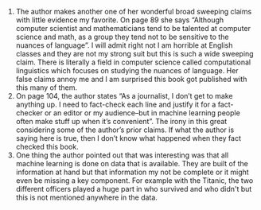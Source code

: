1. The author makes another one of her wonderful broad sweeping claims with little evidence my favorite. On page 89 she says “Although computer scientist and mathematicians tend to be talented at computer science and math, as a group they tend not to be sensitive to the nuances of language”. I will admit right not I am horrible at English classes and they are not my strong suit but this is such a wide sweeping claim. There is literally a field in computer science called computational linguistics which focuses on studying the nuances of language. Her false claims annoy me and I am surprised this book got published with this many of them.
2. On page 104, the author states “As a journalist, I don’t get to make anything up. I need to fact-check each line and justify it for a fact-checker or an editor or my audience–but in machine learning people often make stuff up when it’s convenient”. The irony in this great considering some of the author’s prior claims. If what the author is saying here is true, then I don’t know what happened when they fact checked this book.
3. One thing the author pointed out that was interesting was that all machine learning is done on data that is available. They are built of the information at hand but that information my not be complete or it might even be missing a key component. For example with the Titanic, the two different officers played a huge part in who survived and who didn't but this is not mentioned anywhere in the data.